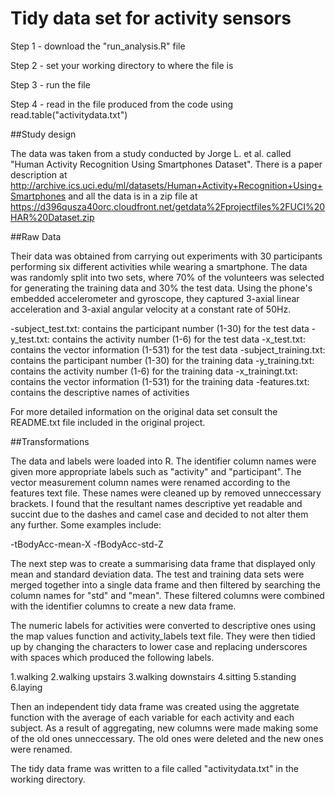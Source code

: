 # Tidy data set for activity sensors

Step 1 - download the "run_analysis.R" file


Step 2 - set your working directory to where the file is


Step 3 - run the file


Step 4 - read in the file produced from the code using read.table("activitydata.txt")



##Study design

The data was taken from a study conducted by Jorge L. et al. called "Human Activity Recognition Using Smartphones Dataset". There is a paper description at http://archive.ics.uci.edu/ml/datasets/Human+Activity+Recognition+Using+Smartphones and all the data is in a zip file at https://d396qusza40orc.cloudfront.net/getdata%2Fprojectfiles%2FUCI%20HAR%20Dataset.zip

##Raw Data

Their data was obtained from carrying out experiments with 30 participants performing six different activities while wearing a smartphone. The data was randomly split into two sets, where 70% of the volunteers was selected for generating the training data and 30% the test data. Using the phone's embedded accelerometer and gyroscope, they captured 3-axial linear acceleration and 3-axial angular velocity at a constant rate of 50Hz.

-subject_test.txt: contains the participant number (1-30) for the test data
-y_test.txt: contains the activity number (1-6) for the test data
-x_test.txt: contains the vector information (1-531) for the test data
-subject_training.txt: contains the participant number (1-30) for the training data
-y_training.txt: contains the activity number (1-6) for the training data
-x_trainingt.txt: contains the vector information (1-531) for the training data
-features.txt: contains the descriptive names of activities

For more detailed information on the original data set consult the README.txt file included in the original project.

##Transformations

The data and labels were loaded into R. The identifier column names were given more appropriate labels such as "activity" and "participant". The vector measurement column names were renamed according to the features text file. These names were cleaned up by removed unneccessary brackets. I found that the resultant names descriptive yet readable and succint due to the dashes and camel case and decided to not alter them any further. Some examples include:

-tBodyAcc-mean-X
-fBodyAcc-std-Z

The next step was to create a summarising data frame that displayed only mean and standard deviation data. The test and training data sets were merged together into a single data frame and then filtered by searching the column names for "std" and "mean". These filtered columns were combined with the identifier columns to create a new data frame.

The numeric labels for activities were converted to descriptive ones using the map values function and activity_labels text file. They were then tidied up by changing the characters to lower case and replacing underscores with spaces which produced the following labels.

1.walking
2.walking upstairs
3.walking downstairs
4.sitting
5.standing
6.laying

Then an independent tidy data frame was created using the aggretate function with the average of each variable for each activity and each subject. As a result of aggregating, new columns were made making some of the old ones unneccessary. The old ones were deleted and the new ones were renamed.

The tidy data frame was written to a file called "activitydata.txt" in the working directory.
